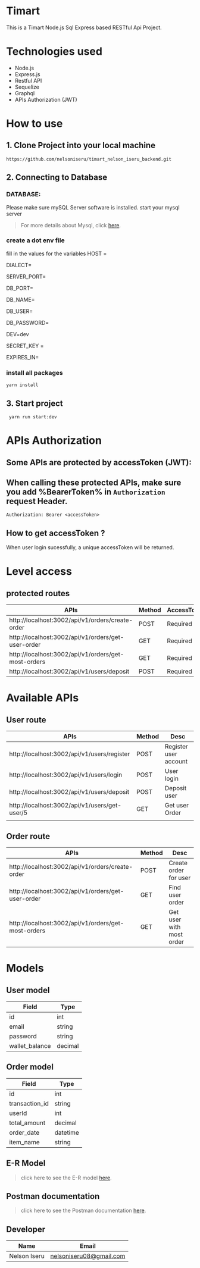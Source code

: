 # Timart

This is a Timart Node.js Sql Express based RESTful Api Project.

# Technologies used
-   Node.js
-   Express.js
-   Restful API
-   Sequelize
-   Graphql
-   APIs Authorization (JWT)


# How to use

## 1. Clone Project into your local machine

```
https://github.com/nelsoniseru/timart_nelson_iseru_backend.git
```



## 2. Connecting to Database

### DATABASE:

Please make sure mySQL Server software is installed.
start your mysql server

> For more details about Mysql, click [here](https://mysql.com).

### create a dot env file
fill in the values for the variables
HOST = 

DIALECT=

SERVER_PORT=

DB_PORT=

DB_NAME=

DB_USER=

DB_PASSWORD=

DEV=dev

SECRET_KEY = 

EXPIRES_IN= 


### install all packages
```
yarn install
```

## 3. Start project
```
 yarn run start:dev
```

# APIs Authorization

## Some APIs are protected by accessToken (JWT):

## When calling these protected APIs, make sure you add %BearerToken% in `Authorization` request Header.
```
Authorization: Bearer <accessToken>
```

## How to get accessToken ?

When user login sucessfully, a unique accessToken will be returned.

# Level access

## protected routes
 
| APIs                                                   | Method |   AccessToken|
| ------------------------------------------------------ | ------ | ------------ |
| http://localhost:3002/api/v1/orders/create-order       | POST   |  Required    |
|  http://localhost:3002/api/v1/orders/get-user-order    | GET    |  Required    |
|  http://localhost:3002/api/v1/orders/get-most-orders   |  GET   |  Required    |
|  http://localhost:3002/api/v1/users/deposit            |  POST  | Required     |



# Available APIs

## User route


| APIs                                          | Method |         Desc          |
|--------------------------------------------   |--------|---------------------- |
|http://localhost:3002/api/v1/users/register    |  POST  | Register user account |
| http://localhost:3002/api/v1/users/login      |  POST  | User login            |
| http://localhost:3002/api/v1/users/deposit    |  POST  | Deposit user          |
| http://localhost:3002/api/v1/users/get-user/5 |  GET   | Get user Order        |
           |
## Order route

| APIs                                                  | Method | Desc                    |
| ------------------------------------------------------| ------ |-------------------------|
| http://localhost:3002/api/v1/orders/create-order      | POST   | Create order for user   |      
| http://localhost:3002/api/v1/orders/get-user-order    | GET    |  Find user order       | 
| http://localhost:3002/api/v1/orders/get-most-orders   | GET    | Get user with most order|     

# Models
## User model
| Field           | Type   | 
|-----------------|--------|
| id              | int    |
| email           | string |
| password        | string | 
| wallet_balance  | decimal|  


## Order model

| Field           | Type     | 
|-----------------|----------|
| id              | int      |
| transaction_id  | string   |
| userId          | int      | 
| total_amount    | decimal  | 
| order_date      | datetime | 
| item_name       | string   | 

## E-R Model

> click here to see the E-R model [here](https://app.dbdesigner.net/designer/schema/564966).
## Postman documentation
> click here to see the Postman documentation [here](https://documenter.getpostman.com/view/13945163/2s9YRCVqou).

## Developer
| Name            | Email                    | 
|-----------------|--------------------------|
| Nelson Iseru    | nelsoniseru08@gmail.com  |


